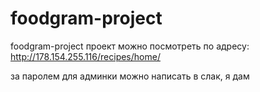 # foodgram-project
foodgram-project
проект можно посмотреть по адресу:
http://178.154.255.116/recipes/home/

за паролем для админки можно написать в слак, я дам
